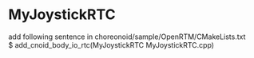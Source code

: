 # MyJoystickRTC  
  
add following sentence in choreonoid/sample/OpenRTM/CMakeLists.txt  
$ add_cnoid_body_io_rtc(MyJoystickRTC MyJoystickRTC.cpp)

